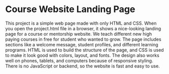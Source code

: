 # Course Website Landing Page

This project is a simple web page made with only HTML and CSS.
When you open the project.html file in a browser, it shows a nice-looking landing page for a course or mentorship website.
We teach different new high paying courses in free for student who wanted to grow.
The page includes sections like a welcome message, student profiles, and different learning programs.
HTML is used to build the structure of the page, and CSS is used to make it look good with colors, layout, and fonts.
The design also works well on phones, tablets, and computers because of responsive styling. 
There is no JavaScript or backend, so the website is fast and easy to use.

